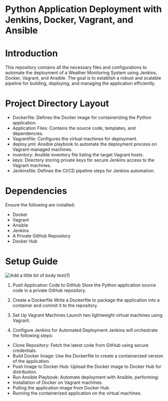 # Python Application Deployment with Jenkins, Docker, Vagrant, and Ansible

# Introduction
This repository contains all the necessary files and configurations to automate the deployment of a Weather Monitoring System using Jenkins, Docker, Vagrant, and Ansible. The goal is to establish a robust and scalable pipeline for building, deploying, and managing the application efficiently.

# Project Directory Layout
- Dockerfile: Defines the Docker image for containerizing the Python application.
- Application Files: Contains the source code, templates, and dependencies.
- Vagrantfile: Configures the virtual machines for deployment.
- deploy.yml: Ansible playbook to automate the deployment process on Vagrant-managed machines.
- inventory: Ansible inventory file listing the target Vagrant hosts.
- keys: Directory storing private keys for secure Jenkins access to the Vagrant machines.
- Jenkinsfile: Defines the CI/CD pipeline steps for Jenkins automation.

# Dependencies 
Ensure the following are installed:
- Docker
- Vagrant
- Ansible
- Jenkins
- A Private GitHub Repository
- Docker Hub

# Setup Guide

![Add a little bit of body text(1)](https://github.com/user-attachments/assets/92f94b39-3eb2-4b18-9d6b-774c0672214c)

1. Push Application Code to GitHub
Store the Python application source code in a private GitHub repository.

2. Create a Dockerfile
Write a Dockerfile to package the application into a container and commit it to the repository.

3. Set Up Vagrant Machines
Launch two lightweight virtual machines using Vagrant.

4. Configure Jenkins for Automated Deployment
Jenkins will orchestrate the following steps:
- Clone Repository: Fetch the latest code from GitHub using secure credentials.
- Build Docker Image: Use the Dockerfile to create a containerized version of the application.
- Push Image to Docker Hub: Upload the Docker image to Docker Hub for distribution.
- Run Ansible Playbook: Automate deployment with Ansible, performing:
- Installation of Docker on Vagrant machines.
- Pulling the application image from Docker Hub.
- Running the containerized application on the virtual machines.
